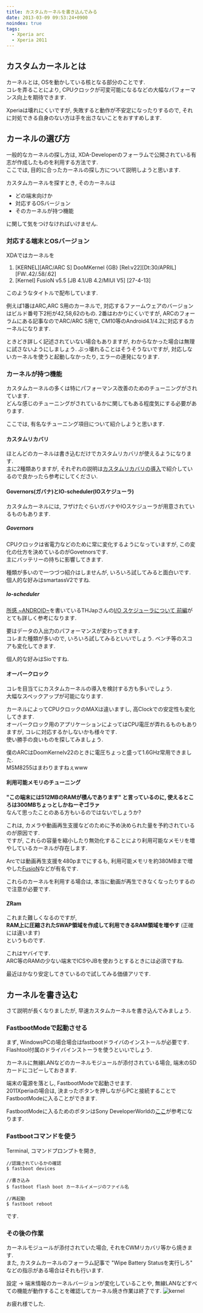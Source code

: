 ```yaml
---
title: カスタムカーネルを書き込んでみる
date: 2013-03-09 09:53:24+0900
noindex: true
tags:
  - Xperia arc
  - Xperia 2011
---
```


## カスタムカーネルとは

カーネルとは, OSを動かしている核となる部分のことです.  
コレを弄ることにより, CPUクロックが可変可能になるなどの大幅なパフォーマンス向上を期待できます.

Xperiaは壊れにくいですが, 失敗すると動作が不安定になったりするので, それに対処できる自身のない方は手を出さないことをおすすめします.

## カーネルの選び方

一般的なカーネルの探し方は, XDA-Developerのフォーラムで公開されている有志が作成したものを利用する方法です.  
ここでは, 目的に合ったカーネルの探し方について説明しようと思います.

カスタムカーネルを探すとき, そのカーネルは

* どの端末向けか
* 対応するOSバージョン
* そのカーネルが持つ機能

に関して気をつけなければいけません.

### 対応する端末とOSバージョン

XDAではカーネルを

1. [KERNEL][ARC/ARC S] DooMKernel {GB} [Rel:v22][Dt:30/APRIL][FW:.42/.58/.62]
2. [Kernel] FusioN v5.5 [JB 4.1/JB 4.2/MIUI V5] [27-4-13]

このようなタイトルで配布しています.

例えば1番はARC,ARC S用のカーネルで, 対応するファームウェアのバージョンはビルド番号下2桁が42,58,62のもの.
2番はわかりにくいですが, ARCのフォーラムにある記事なのでARC/ARC S用で, CM10等のAndroid4.1/4.2に対応するカーネルになります.

ときどき詳しく記述されていない場合もありますが, わからなかった場合は無理に試さないようにしましょう.
ぶっ壊れることはそうそうないですが, 対応しないカーネルを使うと起動しなかったり, エラーの連発になります.

### カーネルが持つ機能

カスタムカーネルの多くは特にパフォーマンス改善のためのチューニングがされています.  
どんな感じのチューニングがされているかに関してもある程度気にする必要があります.

ここでは, 有名なチューニング項目について紹介しようと思います.

#### カスタムリカバリ

ほとんどのカーネルは書き込むだけでカスタムリカバリが使えるようになります.  
主に2種類ありますが, それぞれの説明は[カスタムリカバリの導入](/blog/2013/01/08/xperia2011_flash_custom_recovery/)で紹介しているので良かったら参考にしてください.

#### Governors(ガバナ)とIO-scheduler(IOスケジューラ)

カスタムカーネルには, フザけたぐらいガバナやIOスケジューラが用意されているものもあります.

##### Governors

CPUクロックは省電力などのために常に変化するようになっていますが, この変化の仕方を決めているのがGovetnorsです.  
主にバッテリーの持ちに影響してきます.

種類が多いので一つづつ紹介はしませんが, いろいろ試してみると面白いです.  
個人的な好みはsmartassV2ですね.

##### Io-scheduler

[所感 ~ANDROID~](http://thjap.org/)を書いているTHJapさんの[I/O スケジューラについて 前編](http://thjap.org/android/88.html)がとても詳しく参考になります.

要はデータの入出力のパフォーマンスが変わってきます.  
コレまた種類が多いので, いろいろ試してみるといいでしょう. ベンチ等のスコアも変化してきます.

個人的な好みはSioですね.

#### オーバークロック

コレを目当てにカスタムカーネルの導入を検討する方も多いでしょう.  
大幅なスペックアップが可能になります.

カーネルによってCPUクロックのMAXは違いますし, 高Clockでの安定性も変化してきます.  
オーバークロック用のアプリケーションによってはCPU電圧が弄れるものもありますが, コレに対応するかしないかも様々です.  
使い勝手の良いものを探してみましょう.

僕のARCはDoomKernelv22のときに電圧ちょっと盛って1.6GHz常用できました.  
MSM8255はまわりますねぇwww

#### 利用可能メモリのチューニング

**"この端末には512MBのRAMが積んであります" と言っているのに, 使えるところは300MBちょっとしかねーぞゴラァ**  
なんて思ったことのある方もいるのではないでしょうか?

これは, カメラや動画再生支援などのために予め決められた量を予約されているのが原因です.  
ですが, これらの容量を縮小したり無効化することにより利用可能なメモリを増やしているカーネルが存在します.

Arcでは動画再生支援を480pまでにするも, 利用可能メモリを約380MBまで増やした[FusioN](http://forum.xda-developers.com/showthread.php?t=1926299)などが有名です.

これらのカーネルを利用する場合は, 本当に動画が再生できなくなったりするので注意が必要です.

#### ZRam

これまた難しくなるのですが,  
**RAM上に圧縮されたSWAP領域を作成して利用できるRAM領域を増やす** (正確には違います)  
というものです.

これはヤバイです.  
ARC等のRAMの少ない端末でICSやJBを使おうとするときには必須ですね.

最近はかなり安定してきているので試してみる価値アリです.

## カーネルを書き込む

さて説明が長くなりましたが, 早速カスタムカーネルを書き込んでみましょう.

### FastbootModeで起動させる

まず, WindowsPCの場合場合はfastbootドライバのインストールが必要です.  
Flashtool付属のドライバインストーラを使うといいでしょう.

カーネルに無線LANなどのカーネルモジュールが添付されている場合, 端末のSDカードにコピーしておきます.

端末の電源を落とし, FastbootModeで起動させます.  
2011Xperiaの場合は, 決まったボタンを押しながらPCと接続することでFastbootModeに入ることができます.

FastbootModeに入るためのボタンはSony DeveloperWorldの[ここ](http://developer.sonymobile.com/unlockbootloader/)が参考になります.

### Fastbootコマンドを使う

Terminal, コマンドプロンプトを開き,

```
//認識されているかの確認
$ fastboot devices

//書き込み
$ fastboot flash boot カーネルイメージのファイル名

//再起動
$ fastboot reboot
```

です.

### その後の作業

カーネルモジュールが添付されていた場合, それをCWMリカバリ等から焼きます.  
また, カスタムカーネルのフォーラム記事で "Wipe Battery Statusを実行しろ" などの指示がある場合はそれも行います.

設定 -> 端末情報のカーネルバージョンが変化していることや, 無線LANなどすべての機能が動作することを確認してカーネル焼き作業は終了です.
![kernel](./screenshot_2013-08-26_0946.png)

お疲れ様でした.
